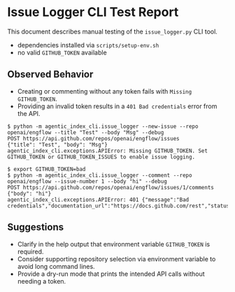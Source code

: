 # Issue Logger CLI Test Report

This document describes manual testing of the `issue_logger.py` CLI tool.

- dependencies installed via `scripts/setup-env.sh`
- no valid `GITHUB_TOKEN` available

## Observed Behavior
- Creating or commenting without any token fails with `Missing GITHUB_TOKEN`.
- Providing an invalid token results in a `401 Bad credentials` error from the API.

```
$ python -m agentic_index_cli.issue_logger --new-issue --repo openai/engflow --title "Test" --body "Msg" --debug
POST https://api.github.com/repos/openai/engflow/issues
{"title": "Test", "body": "Msg"}
agentic_index_cli.exceptions.APIError: Missing GITHUB_TOKEN. Set GITHUB_TOKEN or GITHUB_TOKEN_ISSUES to enable issue logging.
```

```
$ export GITHUB_TOKEN=bad
$ python -m agentic_index_cli.issue_logger --comment --repo openai/engflow --issue-number 1 --body "hi" --debug
POST https://api.github.com/repos/openai/engflow/issues/1/comments
{"body": "hi"}
agentic_index_cli.exceptions.APIError: 401 {"message":"Bad credentials","documentation_url":"https://docs.github.com/rest","status":"401"}
```

## Suggestions
- Clarify in the help output that environment variable `GITHUB_TOKEN` is required.
- Consider supporting repository selection via environment variable to avoid long command lines.
- Provide a dry-run mode that prints the intended API calls without needing a token.
